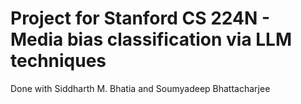 # Project for Stanford CS 224N - Media bias classification via LLM techniques
Done with Siddharth M. Bhatia and Soumyadeep Bhattacharjee
